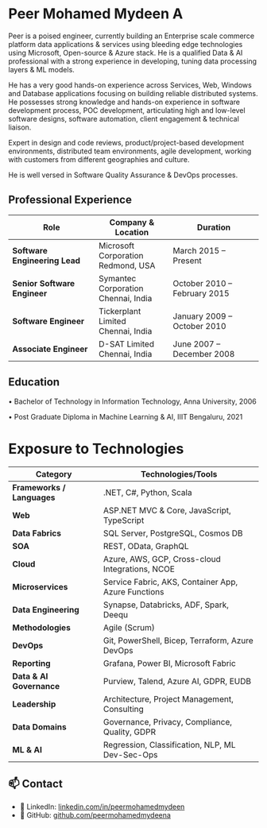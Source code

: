 # Peer Mohamed Mydeen A

Peer is a poised engineer, currently building an Enterprise scale commerce platform data applications & services using bleeding edge technologies using Microsoft, Open-source & Azure stack. He is a qualified Data & AI professional with a strong experience in developing, tuning data processing layers & ML models.

He has a very good hands-on experience across Services, Web, Windows and Database applications focusing on building reliable distributed systems. He possesses strong knowledge and hands-on experience in software development process, POC development, articulating high and low-level software designs, software automation, client engagement & technical liaison.

Expert in design and code reviews, product/project-based development environments, distributed team environments, agile development, working with customers from different geographies and culture.

He is well versed in Software Quality Assurance & DevOps processes.

## Professional Experience

| **Role**                   | **Company & Location**                           | **Duration**                      |
|----------------------------|--------------------------------------------------|-----------------------------------|
| **Software Engineering Lead** | Microsoft Corporation  <br> Redmond, USA          | March 2015 – Present              |
| **Senior Software Engineer**  | Symantec Corporation  <br> Chennai, India         | October 2010 – February 2015     |
| **Software Engineer**         | Tickerplant Limited  <br> Chennai, India         | January 2009 – October 2010      |
| **Associate Engineer**        | D-SAT Limited  <br> Chennai, India               | June 2007 – December 2008        |


## Education 

• Bachelor of Technology in Information Technology, Anna University, 2006 

• Post Graduate Diploma in Machine Learning & AI, IIIT Bengaluru, 2021

# Exposure to Technologies

| Category        | Technologies/Tools |
|----------------|---------------------|
| **Frameworks / Languages** | .NET, C#, Python, Scala |
| **Web** | ASP.NET MVC & Core, JavaScript, TypeScript |
| **Data Fabrics** | SQL Server, PostgreSQL, Cosmos DB |
| **SOA** | REST, OData, GraphQL |
| **Cloud** | Azure, AWS, GCP, Cross-cloud Integrations, NCOE |
| **Microservices** | Service Fabric, AKS, Container App, Azure Functions |
| **Data Engineering** | Synapse, Databricks, ADF, Spark, Deequ |
| **Methodologies** | Agile (Scrum) |
| **DevOps** | Git, PowerShell, Bicep, Terraform, Azure DevOps |
| **Reporting** | Grafana, Power BI, Microsoft Fabric |
| **Data & AI Governance** | Purview, Talend, Azure AI, GDPR, EUDB |
| **Leadership** | Architecture, Project Management, Consulting |
| **Data Domains** | Governance, Privacy, Compliance, Quality, GDPR |
| **ML & AI** | Regression, Classification, NLP, ML Dev-Sec-Ops |

## 📫 Contact

- 💼 LinkedIn: [linkedin.com/in/peermohamedmydeen](https://www.linkedin.com/in/peermohamedmydeen/)  
- 🐙 GitHub: [github.com/peermohamedmydeena](https://github.com/peermohamedmydeena)
